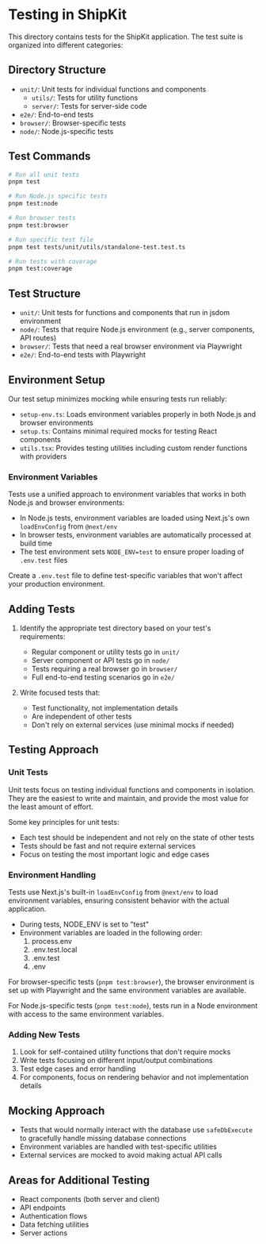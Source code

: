 # Testing in ShipKit

This directory contains tests for the ShipKit application. The test suite is organized into different categories:

## Directory Structure

- `unit/`: Unit tests for individual functions and components
  - `utils/`: Tests for utility functions
  - `server/`: Tests for server-side code
- `e2e/`: End-to-end tests
- `browser/`: Browser-specific tests
- `node/`: Node.js-specific tests

## Test Commands

```bash
# Run all unit tests
pnpm test

# Run Node.js specific tests
pnpm test:node

# Run browser tests
pnpm test:browser

# Run specific test file
pnpm test tests/unit/utils/standalone-test.test.ts

# Run tests with coverage
pnpm test:coverage
```

## Test Structure

- `unit/`: Unit tests for functions and components that run in jsdom environment
- `node/`: Tests that require Node.js environment (e.g., server components, API routes)
- `browser/`: Tests that need a real browser environment via Playwright
- `e2e/`: End-to-end tests with Playwright

## Environment Setup

Our test setup minimizes mocking while ensuring tests run reliably:

- `setup-env.ts`: Loads environment variables properly in both Node.js and browser environments
- `setup.ts`: Contains minimal required mocks for testing React components
- `utils.tsx`: Provides testing utilities including custom render functions with providers

### Environment Variables

Tests use a unified approach to environment variables that works in both Node.js and browser environments:

- In Node.js tests, environment variables are loaded using Next.js's own `loadEnvConfig` from `@next/env`
- In browser tests, environment variables are automatically processed at build time
- The test environment sets `NODE_ENV=test` to ensure proper loading of `.env.test` files

Create a `.env.test` file to define test-specific variables that won't affect your production environment.

## Adding Tests

1. Identify the appropriate test directory based on your test's requirements:
   - Regular component or utility tests go in `unit/`
   - Server component or API tests go in `node/`
   - Tests requiring a real browser go in `browser/`
   - Full end-to-end testing scenarios go in `e2e/`

2. Write focused tests that:
   - Test functionality, not implementation details
   - Are independent of other tests
   - Don't rely on external services (use minimal mocks if needed)

## Testing Approach

### Unit Tests

Unit tests focus on testing individual functions and components in isolation. They are the easiest to write and maintain, and provide the most value for the least amount of effort.

Some key principles for unit tests:

- Each test should be independent and not rely on the state of other tests
- Tests should be fast and not require external services
- Focus on testing the most important logic and edge cases

### Environment Handling

Tests use Next.js's built-in `loadEnvConfig` from `@next/env` to load environment variables, ensuring consistent behavior with the actual application.

- During tests, NODE_ENV is set to "test"
- Environment variables are loaded in the following order:
  1. process.env
  2. .env.test.local
  3. .env.test
  4. .env

For browser-specific tests (`pnpm test:browser`), the browser environment is set up with Playwright and the same environment variables are available.

For Node.js-specific tests (`pnpm test:node`), tests run in a Node environment with access to the same environment variables.

### Adding New Tests

1. Look for self-contained utility functions that don't require mocks
2. Write tests focusing on different input/output combinations
3. Test edge cases and error handling
4. For components, focus on rendering behavior and not implementation details

## Mocking Approach

- Tests that would normally interact with the database use `safeDbExecute` to gracefully handle missing database connections
- Environment variables are handled with test-specific utilities
- External services are mocked to avoid making actual API calls

## Areas for Additional Testing

- React components (both server and client)
- API endpoints
- Authentication flows
- Data fetching utilities
- Server actions
